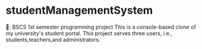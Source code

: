 # studentManagementSystem
👀: BSCS 1st semester programming project This is a console-based clone of my university's student portal. This project serves three users, i.e., students,teachers,and administrators.
